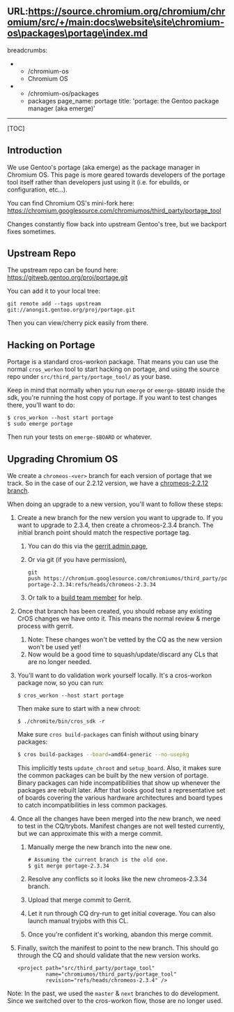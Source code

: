 URL:https://source.chromium.org/chromium/chromium/src/+/main:docs\website\site\chromium-os\packages\portage\index.md
---
breadcrumbs:
- - /chromium-os
  - Chromium OS
- - /chromium-os/packages
  - packages
page_name: portage
title: 'portage: the Gentoo package manager (aka emerge)'
---

[TOC]

## Introduction

We use Gentoo's portage (aka emerge) as the package manager in Chromium OS. This
page is more geared towards developers of the portage tool itself rather than
developers just using it (i.e. for ebuilds, or configuration, etc...).

You can find Chromium OS's mini-fork here:
<https://chromium.googlesource.com/chromiumos/third_party/portage_tool>

Changes constantly flow back into upstream Gentoo's tree, but we backport fixes
sometimes.

## Upstream Repo

The upstream repo can be found here:
<https://gitweb.gentoo.org/proj/portage.git>

You can add it to your local tree:

```none
git remote add --tags upstream git://anongit.gentoo.org/proj/portage.git
```

Then you can view/cherry pick easily from there.

## Hacking on Portage

Portage is a standard cros-workon package. That means you can use the normal
`cros_workon` tool to start hacking on portage, and using the source repo under
`src/third_party/portage_tool/` as your base.

Keep in mind that normally when you run `emerge` or `emerge-$BOARD` inside the
sdk, you're running the host copy of portage. If you want to test changes there,
you'll want to do:

```none
$ cros_workon --host start portage
$ sudo emerge portage
```

Then run your tests on `emerge-$BOARD` or whatever.

## Upgrading Chromium OS

We create a `chromeos-<ver>` branch for each version of portage that we track.
So in the case of our 2.2.12 version, we have a [chromeos-2.2.12
branch](https://chromium.googlesource.com/chromiumos/third_party/portage_tool/+/chromeos-2.2.12).

When doing an upgrade to a new version, you'll want to follow these steps:

1.  Create a new branch for the new version you want to upgrade to. If
            you want to upgrade to 2.3.4, then create a chromeos-2.3.4 branch.
            The initial branch point should match the respective portage tag.
    1.  You can do this via the [gerrit admin
                page](https://chromium-review.googlesource.com/admin/projects/chromiumos/third_party/portage_tool),
    2.  Or via git (if you have permission),

        ```none
        git push https://chromium.googlesource.com/chromiumos/third_party/portage_tool portage-2.3.34:refs/heads/chromeos-2.3.34
        ```

    3.  Or talk to a [build team
                member](/chromium-os/developer-library/guides/who-do-i-notify/contact/#Public-discussion-groups)
                for help.
2.  Once that branch has been created, you should rebase any existing
            CrOS changes we have onto it. This means the normal review & merge
            process with gerrit.
    1.  Note: These changes won't be vetted by the CQ as the new version
                won't be used yet!
    2.  Now would be a good time to squash/update/discard any CLs that
                are no longer needed.
3.  You'll want to do validation work yourself locally.
    It's a cros-workon package now, so you can run:

    ```none
    $ cros_workon --host start portage
    ```

    Then make sure to start with a new chroot:

    ```none
    $ ./chromite/bin/cros_sdk -r
    ```

    Make sure `cros build-packages` can finish without using binary packages:

    ```bash
    $ cros build-packages --board=amd64-generic --no-usepkg
    ```

    This implicitly tests `update_chroot` and `setup_board`. Also, it makes sure
    the common packages can be built by the new version of portage. Binary
    packages can hide incompatibilities that show up whenever the packages are
    rebuilt later. After that looks good test a representative set of boards
    covering the various hardware architectures and board types to catch
    incompatibilities in less common packages.
4.  Once all the changes have been merged into the new branch, we need
            to test in the CQ/trybots. Manifest changes are not well tested
            currently, but we can approximate this with a merge commit.
    1.  Manually merge the new branch into the new one.

        ```none
        # Assuming the current branch is the old one.
        $ git merge portage-2.3.34
        ```

    2.  Resolve any conflicts so it looks like the new chromeos-2.3.34
                branch.
    3.  Upload that merge commit to Gerrit.
    4.  Let it run through CQ dry-run to get initial coverage. You can
                also launch manual tryjobs with this CL.
    5.  Once you're confident it's working, abandon this merge commit.
5.  Finally, switch the manifest to point to the new branch. This should
            go through the CQ and should validate that the new version works.

    ```none
    <project path="src/third_party/portage_tool"
             name="chromiumos/third_party/portage_tool"
             revision="refs/heads/chromeos-2.3.4" />
    ```

Note: In the past, we used the `master` & `next` branches to do development.
Since we switched over to the cros-workon flow, those are no longer used.
